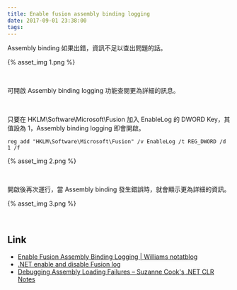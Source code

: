 ```yaml
---
title: Enable fusion assembly binding logging
date: 2017-09-01 23:38:00
tags:
---
```


Assembly binding 如果出錯，資訊不足以查出問題的話。  

<!-- More -->

{% asset_img 1.png %}

<br/>


可開啟 Assembly binding logging 功能查閱更為詳細的訊息。

<br/>


只要在 HKLM\Software\Microsoft\Fusion 加入 EnableLog 的 DWORD Key，其值設為 1，Assembly binding logging 即會開啟。  

    reg add "HKLM\Software\Microsoft\Fusion" /v EnableLog /t REG_DWORD /d 1 /f

{% asset_img 2.png %}

<br/>


開啟後再次運行，當 Assembly binding 發生錯誤時，就會顯示更為詳細的資訊。  

{% asset_img 3.png %}

<br/>


Link
----
* [Enable Fusion Assembly Binding Logging | Williams notatblog](https://williamwmy.wordpress.com/2013/05/23/enable-fusion-assembly-binding-logging/comment-page-1/)
* [.NET enable and disable Fusion log](https://gist.github.com/jpluimers/2f2e3acdd53a2d6b9ec0)
* [Debugging Assembly Loading Failures – Suzanne Cook's .NET CLR Notes](https://blogs.msdn.microsoft.com/suzcook/2003/05/29/debugging-assembly-loading-failures/)
